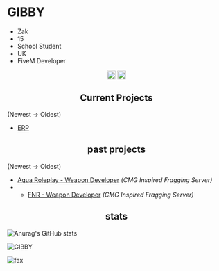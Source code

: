 <h1>GIBBY</h1>

- Zak
- 15
- School Student
- UK
- FiveM Developer

<p align="center">
  <a href="https://twitch.tv/finnycmg/" target="blank"><img align="center" src="https://cdn.jsdelivr.net/npm/simple-icons@3.0.1/icons/twitch.svg" alt="twitch" height="20" width="20" /></a>
<a href="https://www.youtube.com/@FINNY/" target="blank"><img align="center" src="https://cdn.jsdelivr.net/npm/simple-icons@3.0.1/icons/youtube.svg" alt="youtube" height="20" width="20" /></a>
</p>

<h2 align="center">Current Projects</h2>

(Newest -> Oldest)
- [ERP](https://discord.gg/erpuk)

<h2 align="center">past projects</h2>

(Newest -> Oldest)
- [Aqua Roleplay - Weapon Developer](https://discord.gg/aquarpuk) *(CMG Inspired Fragging Server)*
- - [FNR - Weapon Developer](https://discord.gg/fnruk) *(CMG Inspired Fragging Server)*

<h2 align="center">stats</h2>

![Anurag's GitHub stats](https://github-readme-stats.vercel.app/api?username=GIBBYDevelopery&count_private=true&show_icons=true&theme=dracula)
<p><img align="center" src="https://github-readme-streak-stats.herokuapp.com/?user=slobbery&" alt="GIBBY" /></p>
<img src="https://komarev.com/ghpvc/?username=GIBBYDeveloper&color=lightgray" alt="fax" width="" height="">
